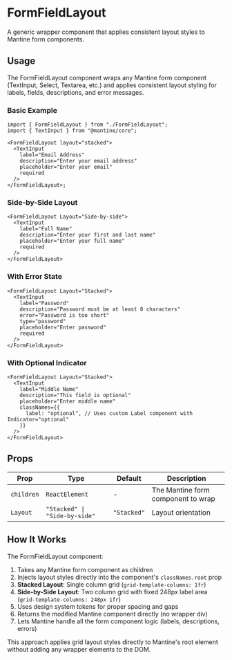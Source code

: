 # FormFieldLayout

A generic wrapper component that applies consistent layout styles to Mantine form components.

## Usage

The FormFieldLayout component wraps any Mantine form component (TextInput, Select, Textarea, etc.) and applies consistent layout styling for labels, fields, descriptions, and error messages.

### Basic Example

```tsx
import { FormFieldLayout } from "./FormFieldLayout";
import { TextInput } from "@mantine/core";

<FormFieldLayout layout="stacked">
  <TextInput
    label="Email Address"
    description="Enter your email address"
    placeholder="Enter your email"
    required
  />
</FormFieldLayout>;
```

### Side-by-Side Layout

```tsx
<FormFieldLayout Layout="Side-by-side">
  <TextInput
    label="Full Name"
    description="Enter your first and last name"
    placeholder="Enter your full name"
    required
  />
</FormFieldLayout>
```

### With Error State

```tsx
<FormFieldLayout Layout="Stacked">
  <TextInput
    label="Password"
    description="Password must be at least 8 characters"
    error="Password is too short"
    type="password"
    placeholder="Enter password"
    required
  />
</FormFieldLayout>
```

### With Optional Indicator

```tsx
<FormFieldLayout Layout="Stacked">
  <TextInput
    label="Middle Name"
    description="This field is optional"
    placeholder="Enter middle name"
    classNames={{
      label: "optional", // Uses custom Label component with Indicator="optional"
    }}
  />
</FormFieldLayout>
```

## Props

| Prop       | Type                          | Default     | Description                        |
| ---------- | ----------------------------- | ----------- | ---------------------------------- |
| `children` | `ReactElement`                | -           | The Mantine form component to wrap |
| `Layout`   | `"Stacked" \| "Side-by-side"` | `"Stacked"` | Layout orientation                 |

## How It Works

The FormFieldLayout component:

1. Takes any Mantine form component as children
2. Injects layout styles directly into the component's `classNames.root` prop
3. **Stacked Layout**: Single column grid (`grid-template-columns: 1fr`)
4. **Side-by-Side Layout**: Two column grid with fixed 248px label area (`grid-template-columns: 248px 1fr`)
5. Uses design system tokens for proper spacing and gaps
6. Returns the modified Mantine component directly (no wrapper div)
7. Lets Mantine handle all the form component logic (labels, descriptions, errors)

This approach applies grid layout styles directly to Mantine's root element without adding any wrapper elements to the DOM.
